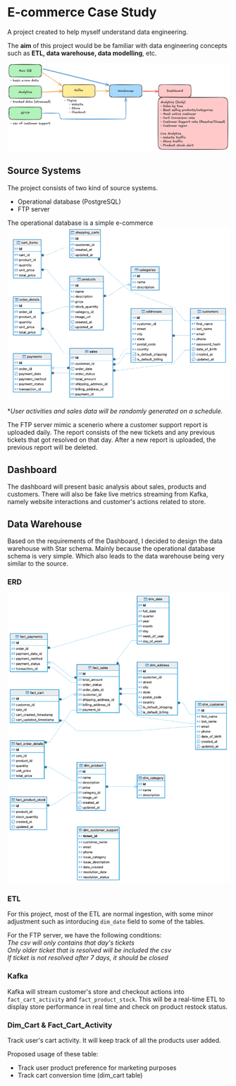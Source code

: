 # E-commerce Case Study
A project created to help myself understand data engineering. 

The **aim** of this project would be be familiar with data engineering concepts such as **ETL, data warehouse, data modelling**, etc.

<img src=diagrams/project_outline.png alt="high-level project overview">

## Source Systems 
The project consists of two kind of source systems. 
- Operational database (PostgreSQL)
- FTP server

The operational database is a simple e-commerce
<img src=diagrams/source_erd.png>

**User activities and sales data will be randomly generated on a schedule.*

The FTP server mimic a scenerio where a customer support report is uploaded daily. The report consists of the new tickets and any previous tickets that got resolved on that day. After a new report is uploaded, the previous report will be deleted.

## Dashboard
The dashboard will present basic analysis about sales, products and customers. There will also be fake live metrics streaming from Kafka, namely website interactions and customer's actions related to store.

<!-- link to dashboard -->

## Data Warehouse
Based on the requirements of the Dashboard, I decided to design the data warehouse with Star schema. Mainly because the operational database schema is very simple. Which also leads to the data warehouse being very similar to the source.

### ERD
<img src=diagrams/warehouse_erd.png>

<!-- Data warehouse ERD -->

### ETL
For this project, most of the ETL are normal ingestion, with some minor adjustment such as intorducing `dim_date` field to some of the tables.

For the FTP server, we have the following conditions:<br>
*The csv will only contains that day's tickets*<br>
*Only older ticket that is resolved will be included the csv*<br>
*If ticket is not resolved after 7 days, it should be closed*

### Kafka
Kafka will stream customer's store and checkout actions into `fact_cart_activity` and `fact_product_stock`. This will be a real-time ETL to display store performance in real time and check on product restock status.

<!-- Fact Cart -->
### Dim_Cart & Fact_Cart_Activity
Track user's cart activity. It will keep track of all the products user added. 

Proposed usage of these table:
- Track user product preference for marketing purposes
- Track cart conversion time (dim_cart table)
